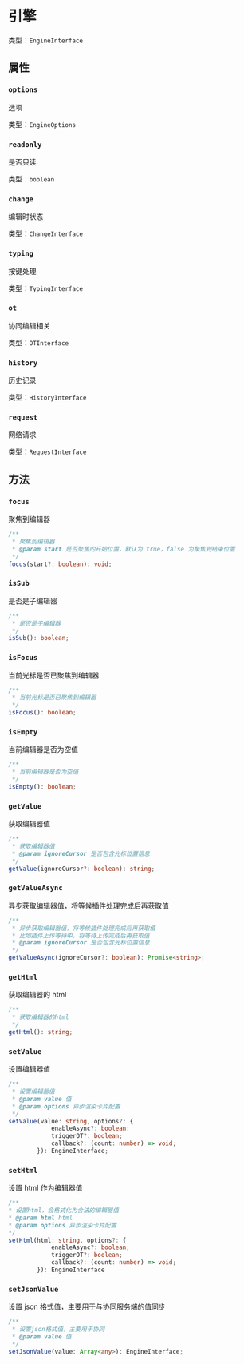 # 引擎

类型：`EngineInterface`

## 属性

### `options`

选项

类型：`EngineOptions`

### `readonly`

是否只读

类型：`boolean`

### `change`

编辑时状态

类型：`ChangeInterface`

### `typing`

按键处理

类型：`TypingInterface`

### `ot`

协同编辑相关

类型：`OTInterface`

### `history`

历史记录

类型：`HistoryInterface`

### `request`

网络请求

类型：`RequestInterface`

## 方法

### `focus`

聚焦到编辑器

```ts
/**
 * 聚焦到编辑器
 * @param start 是否聚焦的开始位置，默认为 true，false 为聚焦到结束位置
 */
focus(start?: boolean): void;
```

### `isSub`

是否是子编辑器

```ts
/**
 * 是否是子编辑器
 */
isSub(): boolean;
```

### `isFocus`

当前光标是否已聚焦到编辑器

```ts
/**
 * 当前光标是否已聚焦到编辑器
 */
isFocus(): boolean;
```

### `isEmpty`

当前编辑器是否为空值

```ts
/**
 * 当前编辑器是否为空值
 */
isEmpty(): boolean;
```

### `getValue`

获取编辑器值

```ts
/**
 * 获取编辑器值
 * @param ignoreCursor 是否包含光标位置信息
 */
getValue(ignoreCursor?: boolean): string;
```

### `getValueAsync`

异步获取编辑器值，将等候插件处理完成后再获取值

```ts
/**
 * 异步获取编辑器值，将等候插件处理完成后再获取值
 * 比如插件上传等待中，将等待上传完成后再获取值
 * @param ignoreCursor 是否包含光标位置信息
 */
getValueAsync(ignoreCursor?: boolean): Promise<string>;
```

### `getHtml`

获取编辑器的 html

```ts
/**
 * 获取编辑器的html
 */
getHtml(): string;
```

### `setValue`

设置编辑器值

```ts
/**
 * 设置编辑器值
 * @param value 值
 * @param options 异步渲染卡片配置
 */
setValue(value: string, options?: {
			enableAsync?: boolean;
			triggerOT?: boolean;
			callback?: (count: number) => void;
		}): EngineInterface;
```

### `setHtml`

设置 html 作为编辑器值

```ts
/**
* 设置html，会格式化为合法的编辑器值
* @param html html
* @param options 异步渲染卡片配置
*/
setHtml(html: string, options?: {
			enableAsync?: boolean;
			triggerOT?: boolean;
			callback?: (count: number) => void;
		}): EngineInterface
```

### `setJsonValue`

设置 json 格式值，主要用于与协同服务端的值同步

```ts
/**
 * 设置json格式值，主要用于协同
 * @param value 值
 */
setJsonValue(value: Array<any>): EngineInterface;
```
